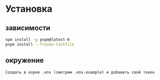 # Установка

## зависимости

```bash
npm install -g pnpm@latest-6
pnpm install --frozen-lockfile
```

## окружение

```text
Создать в корне .env (смотрим .env.example) и добавить свой токен
```
